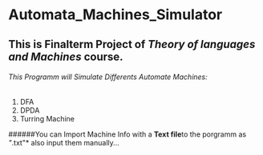 # Automata_Machines_Simulator

## This is Finalterm Project of *Theory of languages and Machines* course.
###### This Programm will Simulate Differents Automate Machines:
1. DFA
2. DPDA
3. Turring Machine

######You can Import Machine Info with a **Text file**to the porgramm as *"*.txt"* also input them manually...

